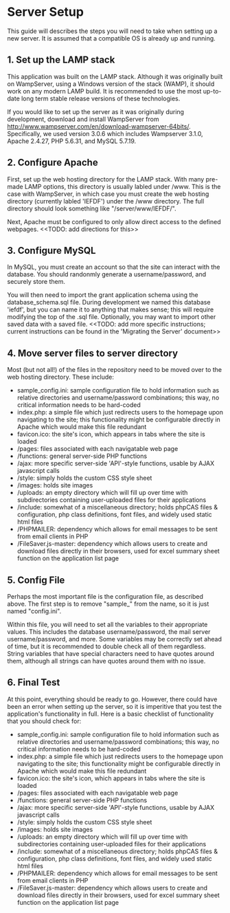 # Server Setup
This guide will describes the steps you will need to take when setting up a new server. It is assumed that a compatible OS is already up and running.

## 1. Set up the LAMP stack
This application was built on the LAMP stack. Although it was originally built on WampServer, using a Windows version of the stack (WAMP), it should work on any modern LAMP build. It is recommended to use the most up-to-date long term stable release versions of these technologies.

If you would like to set up the server as it was originally during development, download and install WampServer from http://www.wampserver.com/en/download-wampserver-64bits/. Specifically, we used version 3.0.6 which includes Wampserver 3.1.0, Apache 2.4.27, PHP 5.6.31, and MySQL 5.7.19.

## 2. Configure Apache
First, set up the web hosting directory for the LAMP stack. With many pre-made LAMP options, this directory is usually labled under /www. This is the case with WampServer, in which case you must create the web hosting directory (currently labled 'IEFDF') under the /www directory. The full directory should look something like "/server/www/IEFDF/".

Next, Apache must be configured to only allow direct access to the defined webpages. <<TODO: add directions for this>>

## 3. Configure MySQL
In MySQL, you must create an account so that the site can interact with the database. You should randonmly generate a username/password, and securely store them.

You will then need to import the grant application schema using the database_schema.sql file. During development we named this database 'iefdf', but you can name it to anything that makes sense; this will require modifying the top of the .sql file. Optionally, you may want to import other saved data with a saved file. <<TODO: add more specific instructions; current instructions can be found in the 'Migrating the Server' document>>

## 4. Move server files to server directory
Most (but not all!) of the files in the repository need to be moved over to the web hosting directory. These include: 
 - sample_config.ini: sample configuration file to hold information such as relative directories and username/password combinations; this way, no critical information needs to be hard-coded
 - index.php: a simple file which just redirects users to the homepage upon navigating to the site; this functionality might be configurable directly in Apache which would make this file redundant
 - favicon.ico: the site's icon, which appears in tabs where the site is loaded
 - /pages: files associated with each navigatable web page
 - /functions: general server-side PHP functions
 - /ajax: more specific server-side 'API'-style functions, usable by AJAX javascript calls
 - /style: simply holds the custom CSS style sheet
 - /images: holds site images
 - /uploads: an empty directory which will fill up over time with subdirectories containing user-uploaded files for their applications
 - /include: somewhat of a miscellaneous directory; holds phpCAS files & configuration, php class definitions, font files, and widely used static html files
 - /PHPMAILER: dependency which allows for email messages to be sent from email clients in PHP
 - /FileSaver.js-master: dependency which allows users to create and download files directly in their browsers, used for excel summary sheet function on the application list page

## 5. Config File
Perhaps the most important file is the configuration file, as described above. The first step is to remove "sample_" from the name, so it is just named "config.ini".

Within this file, you will need to set all the variables to their appropriate values. This includes the database username/password, the mail server username/password, and more. Some variables may be correctly set ahead of time, but it is recommended to double check all of them regardless. String variables that have special characters need to have quotes around them, although all strings can have quotes around them with no issue.

## 6. Final Test
At this point, everything should be ready to go. However, there could have been an error when setting up the server, so it is imperitive that you test the application's functionality in full. Here is a basic checklist of functionality that you should check for:
 - sample_config.ini: sample configuration file to hold information such as relative directories and username/password combinations; this way, no critical information needs to be hard-coded
 - index.php: a simple file which just redirects users to the homepage upon navigating to the site; this functionality might be configurable directly in Apache which would make this file redundant
 - favicon.ico: the site's icon, which appears in tabs where the site is loaded
 - /pages: files associated with each navigatable web page
 - /functions: general server-side PHP functions
 - /ajax: more specific server-side 'API'-style functions, usable by AJAX javascript calls
 - /style: simply holds the custom CSS style sheet
 - /images: holds site images
 - /uploads: an empty directory which will fill up over time with subdirectories containing user-uploaded files for their applications
 - /include: somewhat of a miscellaneous directory; holds phpCAS files & configuration, php class definitions, font files, and widely used static html files
 - /PHPMAILER: dependency which allows for email messages to be sent from email clients in PHP
 - /FileSaver.js-master: dependency which allows users to create and download files directly in their browsers, used for excel summary sheet function on the application list page
